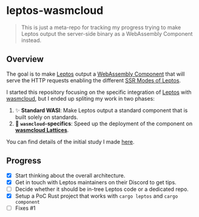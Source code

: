 # leptos-wasmcloud

> This is just a meta-repo for tracking my progress trying to make
> Leptos output the server-side binary as a WebAssembly Component
> instead.

## Overview

The goal is to make [Leptos][leptos] output a
[WebAssembly Component][wasm-component] that will serve the HTTP requests
enabling the different
[SSR Modes of Leptos](https://book.leptos.dev/ssr/23_ssr_modes.html).

I started this repository focusing on the specific integration of [Leptos][leptos]
with [wasmcloud][wasmcloud], but I ended up spliting my work in two phases:

1. :sparkles: **Standard WASI**: Make Leptos output a standard component
   that is built solely on standards.
2. :rocket: **`wasmcloud`-specifics**: Speed up the deployment of the component
   on [**wasmcloud Lattices**][lattice].

You can find details of the initial study I made [here](docs/initial-study.md).

[wasm-component]: https://component-model.bytecodealliance.org/design/components.html
[leptos]: https://www.leptos.dev
[wasmcloud]: https://wasmcloud.com
[lattice]: https://wasmcloud.com/docs/concepts/lattice

## Progress

* [x] Start thinking about the overall architecture.
* [x] Get in touch with Leptos maintainers on their Discord to get tips.
* [ ] Decide whether it should be in-tree Leptos code or a dedicated repo.
* [x] Setup a PoC Rust project that works with `cargo leptos` and `cargo component`
* [ ] Fixes #1
